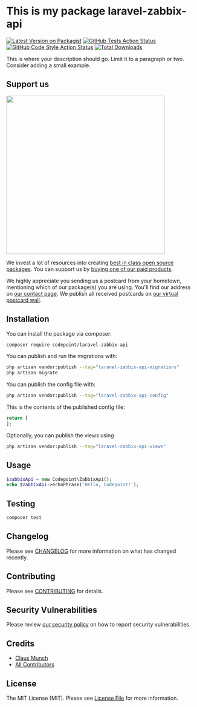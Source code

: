 # This is my package laravel-zabbix-api

[![Latest Version on Packagist](https://img.shields.io/packagist/v/codepoint/laravel-zabbix-api.svg?style=flat-square)](https://packagist.org/packages/codepoint/laravel-zabbix-api)
[![GitHub Tests Action Status](https://img.shields.io/github/actions/workflow/status/codepoint/laravel-zabbix-api/run-tests.yml?branch=main&label=tests&style=flat-square)](https://github.com/codepoint/laravel-zabbix-api/actions?query=workflow%3Arun-tests+branch%3Amain)
[![GitHub Code Style Action Status](https://img.shields.io/github/actions/workflow/status/codepoint/laravel-zabbix-api/fix-php-code-style-issues.yml?branch=main&label=code%20style&style=flat-square)](https://github.com/codepoint/laravel-zabbix-api/actions?query=workflow%3A"Fix+PHP+code+style+issues"+branch%3Amain)
[![Total Downloads](https://img.shields.io/packagist/dt/codepoint/laravel-zabbix-api.svg?style=flat-square)](https://packagist.org/packages/codepoint/laravel-zabbix-api)

This is where your description should go. Limit it to a paragraph or two. Consider adding a small example.

## Support us

[<img src="https://github-ads.s3.eu-central-1.amazonaws.com/laravel-zabbix-api.jpg?t=1" width="419px" />](https://spatie.be/github-ad-click/laravel-zabbix-api)

We invest a lot of resources into creating [best in class open source packages](https://spatie.be/open-source). You can support us by [buying one of our paid products](https://spatie.be/open-source/support-us).

We highly appreciate you sending us a postcard from your hometown, mentioning which of our package(s) you are using. You'll find our address on [our contact page](https://spatie.be/about-us). We publish all received postcards on [our virtual postcard wall](https://spatie.be/open-source/postcards).

## Installation

You can install the package via composer:

```bash
composer require codepoint/laravel-zabbix-api
```

You can publish and run the migrations with:

```bash
php artisan vendor:publish --tag="laravel-zabbix-api-migrations"
php artisan migrate
```

You can publish the config file with:

```bash
php artisan vendor:publish --tag="laravel-zabbix-api-config"
```

This is the contents of the published config file:

```php
return [
];
```

Optionally, you can publish the views using

```bash
php artisan vendor:publish --tag="laravel-zabbix-api-views"
```

## Usage

```php
$zabbixApi = new Codepoint\ZabbixApi();
echo $zabbixApi->echoPhrase('Hello, Codepoint!');
```

## Testing

```bash
composer test
```

## Changelog

Please see [CHANGELOG](CHANGELOG.md) for more information on what has changed recently.

## Contributing

Please see [CONTRIBUTING](CONTRIBUTING.md) for details.

## Security Vulnerabilities

Please review [our security policy](../../security/policy) on how to report security vulnerabilities.

## Credits

- [Claus Munch](https://github.com/ClausMunch)
- [All Contributors](../../contributors)

## License

The MIT License (MIT). Please see [License File](LICENSE.md) for more information.
